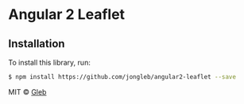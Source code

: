# Angular 2 Leaflet

## Installation

To install this library, run:

```bash
$ npm install https://github.com/jongleb/angular2-leaflet --save
```


MIT © [Gleb](mailto:jongleb@yandex.ru)
